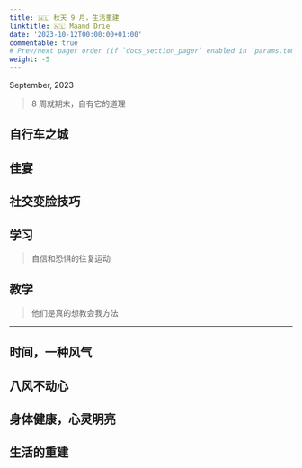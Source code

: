 ```yaml
---
title: 🇳🇱 秋天 9 月，生活重建
linktitle: 🇳🇱 Maand Drie
date: '2023-10-12T00:00:00+01:00'
commentable: true
# Prev/next pager order (if `docs_section_pager` enabled in `params.toml`)
weight: -5
---
```


September, 2023

> 8 周就期末，自有它的道理

## 自行车之城

## 佳宴

## 社交变脸技巧

## 学习

> 自信和恐惧的往复运动

## 教学

> 他们是真的想教会我方法

---

## 时间，一种风气

## 八风不动心

## 身体健康，心灵明亮

## 生活的重建